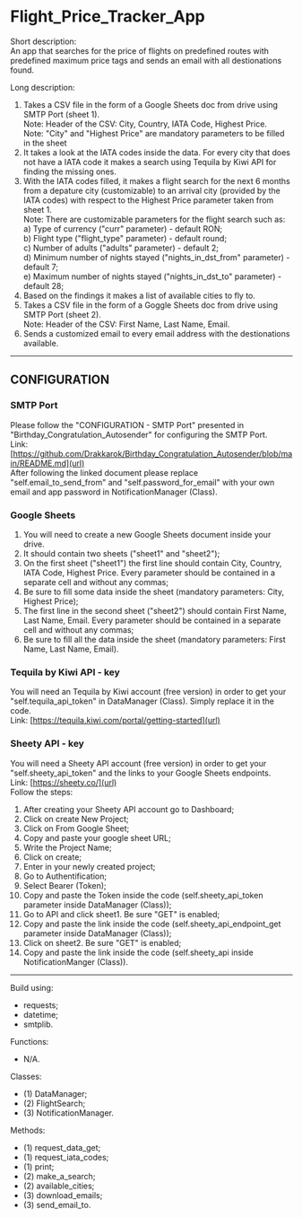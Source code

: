 # Flight_Price_Tracker_App  

Short description:  
An app that searches for the price of flights on predefined routes  with predefined maximum price tags and sends an email with all destionations found.  

Long description:  
1. Takes a CSV file in the form of a Google Sheets doc from drive using SMTP Port (sheet 1).  
   Note: Header of the CSV: City, Country, IATA Code, Highest Price.  
   Note: "City" and "Highest Price" are mandatory parameters to be filled in the sheet  
2. It takes a look at the IATA codes inside the data. For every city that does not have a IATA code it makes a search using Tequila by Kiwi API for finding the missing ones.  
3. With the IATA codes filled, it makes a flight search for the next 6 months from a depature city (customizable) to an arrival city (provided by the IATA codes) with respect to the Highest Price parameter taken from sheet 1.  
   Note: There are customizable parameters for the flight search such as:  
   a) Type of currency ("curr" parameter) - default RON;  
   b) Flight type ("flight_type" parameter) - default round;  
   c) Number of adults ("adults" parameter) - default 2;  
   d) Minimum number of nights stayed ("nights_in_dst_from" parameter) - default 7;  
   e) Maximum number of nights stayed ("nights_in_dst_to" parameter) - default 28;  
4. Based on the findings it makes a list of available cities to fly to.  
5. Takes a CSV file in the form of a Goggle Sheets doc from drive using SMTP Port (sheet 2).  
   Note: Header of the CSV: First Name, Last Name, Email.  
6. Sends a customized email to every email address with the destionations available.  

---

## CONFIGURATION  

### SMTP Port  
Please follow the "CONFIGURATION - SMTP Port" presented in "Birthday_Congratulation_Autosender" for configuring the SMTP Port.  
Link: [https://github.com/Drakkarok/Birthday_Congratulation_Autosender/blob/main/README.md](url)  
After following the linked document please replace "self.email_to_send_from" and "self.password_for_email" with your own email and app password in NotificationManager (Class).  

### Google Sheets  
1. You will need to create a new Google Sheets document inside your drive.  
2. It should contain two sheets ("sheet1" and "sheet2");  
3. On the first sheet ("sheet1") the first line should contain City, Country, IATA Code, Highest Price. Every parameter should be contained in a separate cell and without any commas;  
4. Be sure to fill some data inside the sheet (mandatory parameters: City, Highest Price);  
5. The first line in the second sheet ("sheet2") should contain First Name, Last Name, Email. Every parameter should be contained in a separate cell and without any commas;  
6. Be sure to fill all the data inside the sheet (mandatory parameters: First Name, Last Name, Email).  

### Tequila by Kiwi API - key  
You will need an Tequila by Kiwi account (free version) in order to get your "self.tequila_api_token" in DataManager (Class). Simply replace it in the code.  
Link: [https://tequila.kiwi.com/portal/getting-started](url)  

### Sheety API - key  
You will need a Sheety API account (free version) in order to get your "self.sheety_api_token" and the links to your Google Sheets endpoints.  
Link: [https://sheety.co/](url)  
Follow the steps:  
1. After creating your Sheety API account go to Dashboard;  
2. Click on create New Project;  
3. Click on From Google Sheet;  
4. Copy and paste your google sheet URL;  
5. Write the Project Name;  
6. Click on create;  
7. Enter in your newly created project;  
8. Go to Authentification;  
9. Select Bearer (Token);  
10. Copy and paste the Token inside the code (self.sheety_api_token parameter inside DataManager (Class));  
11. Go to API and click sheet1. Be sure "GET" is enabled;  
12. Copy and paste the link inside the code (self.sheety_api_endpoint_get parameter inside DataManager (Class));  
13. Click on sheet2. Be sure "GET" is enabled;  
14. Copy and paste the link inside the code (self.sheety_api inside NotificationManger (Class)).  

---

Build using: 
- requests;
- datetime;
- smtplib.

Functions:
- N/A.

Classes:
- (1) DataManager;
- (2) FlightSearch;
- (3) NotificationManager.

Methods:
- (1) request_data_get;
- (1) request_iata_codes;
- (1) print;
- (2) make_a_search;
- (2) available_cities;
- (3) download_emails;
- (3) send_email_to.
